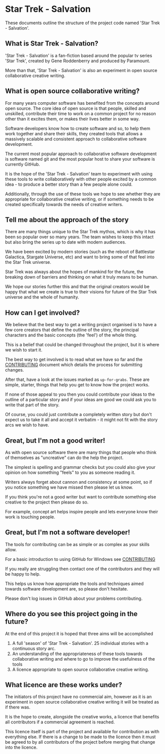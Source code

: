 # Star Trek - Salvation

These documents outline the structure of the project code named 'Star Trek - Salvation'.

## What is Star Trek - Salvation?

'Star Trek - Salvation' is a fan-fiction based around the popular tv series 'Star Trek', created by Gene Roddenberry and produced by Paramount.

More than that, 'Star Trek - Salvation' is also an experiment in open source collaborative creative writing.

## What is open source collaborative writing?

For many years computer software has benefited from the concepts around open source.  The core idea of open source is that people, skilled and unskilled, 
contribute their time to work on a common project for no reason other than it excites them, or makes their lives better in some way. 

Software developers know how to create software and so, to help them work together and share their skills, they created tools that allows a massively scalable and consistent approach to 
collaborative software development.

The current most popular approach to collaborative software development is software named git and the most popular host
to share your software is currently GitHub.  

It is the hope of the 'Star Trek - Salvation' team to experiment with using these tools to write collaboratively with other people excited by a common idea - to produce a better story than a few people alone could.

Additionally, through the use of these tools we hope to see whether they are appropriate for collaborative creative writing, or if something needs to be created specifically towards the needs of creative writers.  

## Tell me about the approach of the story

There are many things unique to the Star Trek mythos, which is why it has been so popular over so many years.  The team wishes to keep this intact but also bring the series up to date with modern audiences.

We have been excited by modern stories (such as the reboot of Battlestar Galactica, Stargate Universe, etc) and want to bring some of that feel into the Star Trek universe.

Star Trek was always about the hopes of mankind for the future, the breaking down of barriers and thinking on what it truly means to be human.  

We hope our stories further this and that the original creators would be happy that what we create is true to their visions for future of the Star Trek universe and the whole of humanity. 

## How can I get involved?

We believe that the best way to get a writing project organised is to have a few core creators 
that define the outline of the story, the principal characters and the basic concepts (the 'feel') of the whole thing.

This is a belief that could be changed throughout the project, but it is where we wish to start it.  

The best way to get involved is to read what we have so far and the [CONTRIBUTING](CONTRIBUTING.md) document which details the process for submitting changes.

After that, have a look at the issues marked as `up-for-grabs`.  These are simple, starter, things that help you get to know how the project works.

If none of those appeal to you then you could contribute your ideas to the outline of a particular story and if your ideas are good we could ask you to write that part of the story.

Of course, you could just contribute a completely written story but don't expect us to take it all and accept it verbatim - it might not fit with the story arcs we wish to have.

## Great, but I'm not a good writer!

As with open source software there are many things that people who think of themselves as "uncreative" can do the help the project.

The simplest is spelling and grammar checks but you could also give your opinion on how something "feels" to you as someone reading it.

Writers always forget about cannon and consistency at some point, so if you notice something we have missed then please let us know.

If you think you're not a good writer but want to contribute something else creative to the project then please do so. 

For example, concept art helps inspire people and lets everyone know their work is touching people. 

## Great, but I'm not a software developer!

The tools for contributing can be as simple or as complex as your skills allow.

For a basic introduction to using GitHub for Windows see [CONTRIBUTING](CONTRIBUTING.md)

If you really are struggling then contact one of the contributors and they will be happy to help. 

This helps us know how appropriate the tools and techniques aimed towards software development are, so please don't hesitate.

Please don't log issues in GitHub about your problems contributing.  

## Where do you see this project going in the future?

At the end of this project it is hoped that three aims will be accomplished

1. A full 'season' of 'Star Trek - Salvation'.  25 individual stories with a continuous story arc.
2. An understanding of the appropriateness of these tools towards collaborative writing and where to go to improve the usefulness of the tools
3. A licence appropriate to open source collaborative creative writing.   

## What licence are these works under?

The initiators of this project have no commercial aim, however as it is an experiment in open source collaborative creative writing it will be treated as if there was.

It is the hope to create, alongside the creative works, a licence that benefits all contributors if a commercial agreement is reached. 

This licence itself is part of the project and available for contribution as with everything else.
If there is a change to be made to the licence then it must be agreed to by all contributors of the project before merging that change into the licence.  

